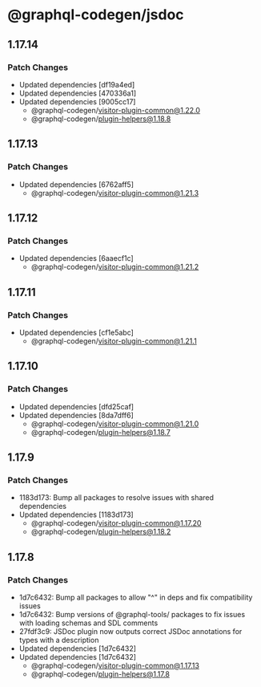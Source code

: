 # @graphql-codegen/jsdoc

## 1.17.14

### Patch Changes

- Updated dependencies [df19a4ed]
- Updated dependencies [470336a1]
- Updated dependencies [9005cc17]
  - @graphql-codegen/visitor-plugin-common@1.22.0
  - @graphql-codegen/plugin-helpers@1.18.8

## 1.17.13

### Patch Changes

- Updated dependencies [6762aff5]
  - @graphql-codegen/visitor-plugin-common@1.21.3

## 1.17.12

### Patch Changes

- Updated dependencies [6aaecf1c]
  - @graphql-codegen/visitor-plugin-common@1.21.2

## 1.17.11

### Patch Changes

- Updated dependencies [cf1e5abc]
  - @graphql-codegen/visitor-plugin-common@1.21.1

## 1.17.10

### Patch Changes

- Updated dependencies [dfd25caf]
- Updated dependencies [8da7dff6]
  - @graphql-codegen/visitor-plugin-common@1.21.0
  - @graphql-codegen/plugin-helpers@1.18.7

## 1.17.9

### Patch Changes

- 1183d173: Bump all packages to resolve issues with shared dependencies
- Updated dependencies [1183d173]
  - @graphql-codegen/visitor-plugin-common@1.17.20
  - @graphql-codegen/plugin-helpers@1.18.2

## 1.17.8

### Patch Changes

- 1d7c6432: Bump all packages to allow "^" in deps and fix compatibility issues
- 1d7c6432: Bump versions of @graphql-tools/ packages to fix issues with loading schemas and SDL comments
- 27fdf3c9: JSDoc plugin now outputs correct JSDoc annotations for types with a description
- Updated dependencies [1d7c6432]
- Updated dependencies [1d7c6432]
  - @graphql-codegen/visitor-plugin-common@1.17.13
  - @graphql-codegen/plugin-helpers@1.17.8
